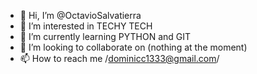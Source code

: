 - 👋 Hi, I’m @OctavioSalvatierra
- 👀 I’m interested in TECHY TECH
- 🌱 I’m currently learning PYTHON and GIT
- 💞️ I’m looking to collaborate on (nothing at the moment)
- 📫 How to reach me /dominicc1333@gmail.com/

<!---
OctavioSalvatierra/OctavioSalvatierra is a ✨ special ✨ repository because its `README.md` (this file) appears on your GitHub profile.
You can click the Preview link to take a look at your changes.
--->
